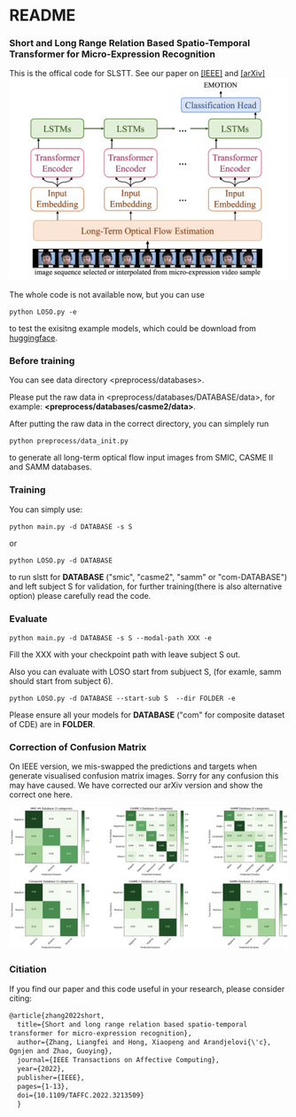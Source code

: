 # README

### Short and Long Range Relation Based Spatio-Temporal Transformer for Micro-Expression Recognition

This is the offical code for SLSTT. See our paper on [[IEEE]](https://ieeexplore.ieee.org/document/9915457) and [[arXiv]](https://arxiv.org/abs/2112.05851)
![framework](images/framework.png)


The whole code is not available now, but you can use

```
python LOSO.py -e
```

to test the exisitng example models, which could be download from [huggingface](https://huggingface.co/zlf-ffff/SLSTT).

<!-- ### Requirements&Environments

* I train this model on single 3090
* you can import my environment by environments.yaml, which may add many unnecessary packages.You can also simply pip install when you find it is necessary. -->

### Before training


  You can see data directory <preprocess/databases>.


  Please put the raw data in <preprocess/databases/DATABASE/data>, for example: **<preprocess/databases/casme2/data>**.

  After putting the raw data in the correct directory, you can simplely run 
  ```
  python preprocess/data_init.py 
  ```	
  to generate all long-term optical flow input images from SMIC, CASME II and SAMM databases.

### Training


You can simply use:

```
python main.py -d DATABASE -s S
```
or 
```
python LOSO.py -d DATABASE
```

to run slstt for **DATABASE** ("smic", "casme2", "samm" or "com-DATABASE") and left subject S for validation, for further training(there is also alternative option) please carefully read the code.

### Evaluate


```
python main.py -d DATABASE -s S --modal-path XXX -e
```

Fill the XXX with your checkpoint path with leave subject S out.

Also you can evaluate with LOSO start from subjuect S, (for examle, samm should start from subject 6).

```
python LOSO.py -d DATABASE --start-sub S  --dir FOLDER -e
```

Please ensure all your models for **DATABASE** ("com" for composite dataset of CDE) are in **FOLDER**.


### Correction of Confusion Matrix


On IEEE version, we mis-swapped the predictions and targets when generate visualised confusion matrix images. Sorry for any confusion this may have caused. We have corrected our arXiv version and show the correct one here.

![Confusion Matrix](images/SLSTT_CMs.png)

### Citiation


If you find our paper and this code useful in your research, please consider citing:

```
@article{zhang2022short,
  title={Short and long range relation based spatio-temporal transformer for micro-expression recognition},
  author={Zhang, Liangfei and Hong, Xiaopeng and Arandjelovi{\'c}, Ognjen and Zhao, Guoying},
  journal={IEEE Transactions on Affective Computing},
  year={2022},
  publisher={IEEE},
  pages={1-13},
  doi={10.1109/TAFFC.2022.3213509}
  }
```
